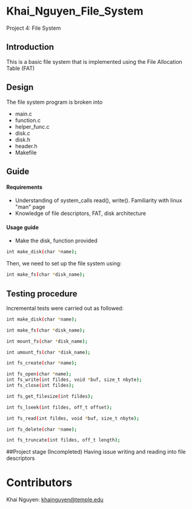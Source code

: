 # Khai_Nguyen_File_System
Project 4: File System

## Introduction
This is a basic file system that is implemented using the File Allocation Table (FAT)

## Design
The file system program is broken into
- main.c
- function.c
- helper_func.c
- disk.c
- disk.h
- header.h
- Makefile

## Guide
#### Requirements
- Understanding of system_calls read(), write(). Familiarity with linux "man" page
- Knowledge of file descriptors, FAT, disk architecture

#### Usage guide 
- Make the disk, function provided

```bash
int make_disk(char *name);
```

Then, we need to set up the file system using: 
```bash
int make_fs(char *disk_name);
```

## Testing procedure
Incremental tests were carried out as followed:

```bash
int make_disk(char *name);
```

```bash
int make_fs(char *disk_name);
```

```bash
int mount_fs(char *disk_name);
```

```bash
int umount_fs(char *disk_name);
```

```bash
int fs_create(char *name);
```

```bash
int fs_open(char *name);
int fs_write(int fildes, void *buf, size_t nbyte);
int fs_close(int fildes);

int fs_get_filesize(int fildes);
```

```bash
int fs_lseek(int fildes, off_t offset);
```

```bash
int fs_read(int fildes, void *buf, size_t nbyte);
```

```bash
int fs_delete(char *name);
```

```bash
int fs_truncate(int fildes, off_t length);
```
##Project stage (Incompleted)
Having issue writing and reading into file descriptors

# Contributors
Khai Nguyen: khainguyen@temple.edu

